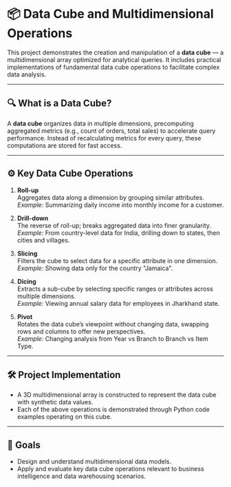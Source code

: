 # 📦 Data Cube and Multidimensional Operations

This project demonstrates the creation and manipulation of a **data cube** — a multidimensional array optimized for analytical queries. It includes practical implementations of fundamental data cube operations to facilitate complex data analysis.

---

## 🔍 What is a Data Cube?

A **data cube** organizes data in multiple dimensions, precomputing aggregated metrics (e.g., count of orders, total sales) to accelerate query performance. Instead of recalculating metrics for every query, these computations are stored for fast access.

---

## ⚙️ Key Data Cube Operations

1. **Roll-up**  
   Aggregates data along a dimension by grouping similar attributes.  
   *Example:* Summarizing daily income into monthly income for a customer.

2. **Drill-down**  
   The reverse of roll-up; breaks aggregated data into finer granularity.  
   *Example:* From country-level data for India, drilling down to states, then cities and villages.

3. **Slicing**  
   Filters the cube to select data for a specific attribute in one dimension.  
   *Example:* Showing data only for the country "Jamaica".

4. **Dicing**  
   Extracts a sub-cube by selecting specific ranges or attributes across multiple dimensions.  
   *Example:* Viewing annual salary data for employees in Jharkhand state.

5. **Pivot**  
   Rotates the data cube’s viewpoint without changing data, swapping rows and columns to offer new perspectives.  
   *Example:* Changing analysis from Year vs Branch to Branch vs Item Type.

---

## 🛠 Project Implementation

- A 3D multidimensional array is constructed to represent the data cube with synthetic data values.  
- Each of the above operations is demonstrated through Python code examples operating on this cube.

---

## 🎯 Goals

- Design and understand multidimensional data models.  
- Apply and evaluate key data cube operations relevant to business intelligence and data warehousing scenarios.
